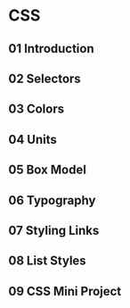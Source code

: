 # CSS

## 01 Introduction 
## 02 Selectors
## 03 Colors
## 04 Units
## 05 Box Model
## 06 Typography
## 07 Styling Links
## 08 List Styles
## 09 CSS Mini Project